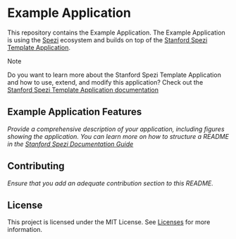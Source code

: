 <!--

This source file is part of the Example Application based on the Stanford Spezi Template Application project

SPDX-FileCopyrightText: 2023 Stanford University

SPDX-License-Identifier: MIT

-->

# Example Application

This repository contains the Example Application.
The Example Application is using the [Spezi](https://github.com/StanfordSpezi/Spezi) ecosystem and builds on top of the [Stanford Spezi Template Application](https://github.com/StanfordSpezi/SpeziTemplateApplication).

> [!NOTE]
> Do you want to learn more about the Stanford Spezi Template Application and how to use, extend, and modify this application? Check out the [Stanford Spezi Template Application documentation](https://stanfordspezi.github.io/SpeziTemplateApplication)


## Example Application Features

*Provide a comprehensive description of your application, including figures showing the application. You can learn more on how to structure a README in the [Stanford Spezi Documentation Guide](https://swiftpackageindex.com/stanfordspezi/spezi/documentation/spezi/documentation-guide)*


## Contributing

*Ensure that you add an adequate contribution section to this README.*


## License

This project is licensed under the MIT License. See [Licenses](LICENSES) for more information.
